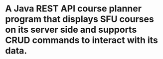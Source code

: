 # A Java REST API course planner program that displays SFU courses on its server side and supports CRUD commands to interact with its data.
